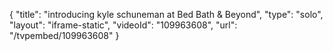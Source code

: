 {
    "title": "introducing kyle schuneman at Bed Bath &amp; Beyond",
    "type": "solo",
    "layout": "iframe-static",
    "videoId": "109963608",
    "url": "\/tvpembed\/109963608"
}